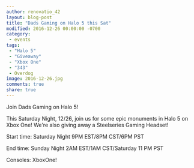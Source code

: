 ```yaml
---
author: renovatio_42
layout: blog-post
title: "Dads Gaming on Halo 5 this Sat"
modified: 2016-12-26 00:00:00 -0700
category:
 - events
tags:
 - "Halo 5"
 - "Giveaway"
 - "Xbox One"
 - "343"
 - Overdog
image: 2016-12-26.jpg
comments: true
share: true
---
```


Join Dads Gaming on Halo 5!

This Saturday Night, 12/26, join us for some epic monuments in Halo 5 on Xbox One! We're also giving away a Steelseries Gaming Headset!

Start time:
Saturday Night 9PM EST/8PM CST/6PM PST

End time:
Sunday Night 2AM EST/1AM CST/Saturday 11 PM PST

Consoles: XboxOne!